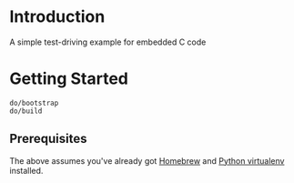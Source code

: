 # Introduction

A simple test-driving example for embedded C code

# Getting Started

```
do/bootstrap
do/build
```

## Prerequisites

The above assumes you've already got [Homebrew](http://brew.sh) and [Python virtualenv](http://virtualenv.pypa.io) installed.
